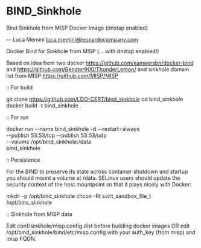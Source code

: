 # BIND_Sinkhole

Bind Sinkhole from MISP Docker Image (dnstap enabled)

-- Luca Memini <luca.memini@leonardocompany.com>

Docker Bind for Sinkhole from MISP (... with dnstap enabled!)

Based on idea from two docker https://github.com/sameersbn/docker-bind and https://github.com/Benster900/ThunderLemon/ 
and sinkhole domain list from MISP https://github.com/MISP/MISP

:: For build

git clone https://github.com/LDO-CERT/bind_sinkhole
cd bind_sinkhole
docker build -t bind_sinkhole .

:: For run


docker run --name bind_sinkhole -d --restart=always \
  --publish 53:53/tcp --publish 53:53/udp \
  --volume /opt/bind_sinkhole:/data \
  bind_sinkhole


:: Persistence

For the BIND to preserve its state across container shutdown and startup you should mount a volume at /data.
SELinux users should update the security context of the host mountpoint so that it plays nicely with Docker:

mkdir -p /opt/bind_sinkhole
chcon -Rt svirt_sandbox_file_t /opt/bins_sinkhole


:: Sinkhole from MISP data

Edit conf/sinkhole/misp.config.dist before building docker images OR edit
/opt/bind_sinkhole/bind/etc/misp.config with your auth_key (from misp) and misp FQDN.



